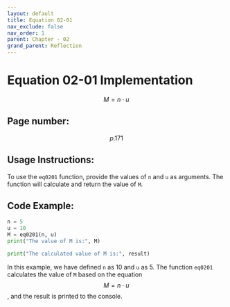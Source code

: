 ```yaml
---
layout: default
title: Equation 02-01
nav_exclude: false
nav_order: 1
parent: Chapter - 02
grand_parent: Reflection
---
```


# Equation 02-01 Implementation

$$M = n \cdot u$$

## Page number:

$$p.171$$



## Usage Instructions:
To use the `eq0201` function, provide the values of `n` and `u` as arguments. The function will calculate and return the value of `M`.

## Code Example:
```python
n = 5
u = 10
M = eq0201(n, u)
print("The value of M is:", M)

print("The calculated value of M is:", result)
```

In this example, we have defined `n` as 10 and `u` as 5. The function `eq0201` calculates the value of `M` based on the equation $$M = n \cdot u$$, and the result is printed to the console.
